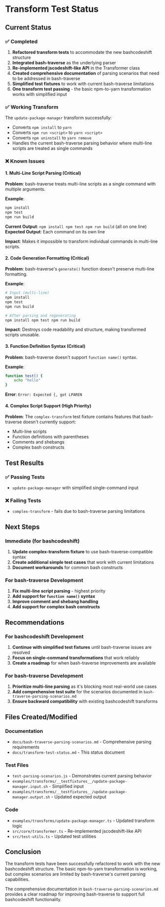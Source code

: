 # Transform Test Status

## Current Status

### ✅ Completed
1. **Refactored transform tests** to accommodate the new bashcodeshift structure
2. **Integrated bash-traverse** as the underlying parser
3. **Re-implemented jscodeshift-like API** in the Transformer class
4. **Created comprehensive documentation** of parsing scenarios that need to be addressed in bash-traverse
5. **Simplified test fixtures** to work with current bash-traverse limitations
6. **One transform test passing** - the basic npm-to-yarn transformation works with simplified input

### ✅ Working Transform
The `update-package-manager` transform successfully:
- Converts `npm install` to `yarn`
- Converts `npm run <script>` to `yarn <script>`
- Converts `npm uninstall` to `yarn remove`
- Handles the current bash-traverse parsing behavior where multi-line scripts are treated as single commands

### ❌ Known Issues

#### 1. Multi-Line Script Parsing (Critical)
**Problem**: bash-traverse treats multi-line scripts as a single command with multiple arguments.

**Example**:
```bash
npm install
npm test
npm run build
```

**Current Output**: `npm install npm test npm run build` (all on one line)
**Expected Output**: Each command on its own line

**Impact**: Makes it impossible to transform individual commands in multi-line scripts.

#### 2. Code Generation Formatting (Critical)
**Problem**: bash-traverse's `generate()` function doesn't preserve multi-line formatting.

**Example**:
```bash
# Input (multi-line)
npm install
npm test
npm run build

# After parsing and regenerating
npm install npm test npm run build
```

**Impact**: Destroys code readability and structure, making transformed scripts unusable.

#### 3. Function Definition Syntax (Critical)
**Problem**: bash-traverse doesn't support `function name()` syntax.

**Example**:
```bash
function test() {
    echo "hello"
}
```

**Error**: `Error: Expected {, got LPAREN`

#### 4. Complex Script Support (High Priority)
**Problem**: The `complex-transform` test fixture contains features that bash-traverse doesn't currently support:
- Multi-line scripts
- Function definitions with parentheses
- Comments and shebangs
- Complex bash constructs

## Test Results

### ✅ Passing Tests
- `update-package-manager` with simplified single-command input

### ❌ Failing Tests
- `complex-transform` - fails due to bash-traverse parsing limitations

## Next Steps

### Immediate (for bashcodeshift)
1. **Update complex-transform fixture** to use bash-traverse-compatible syntax
2. **Create additional simple test cases** that work with current limitations
3. **Document workarounds** for common bash constructs

### For bash-traverse Development
1. **Fix multi-line script parsing** - highest priority
2. **Add support for `function name()` syntax**
3. **Improve comment and shebang handling**
4. **Add support for complex bash constructs**

## Recommendations

### For bashcodeshift Development
1. **Continue with simplified test fixtures** until bash-traverse issues are resolved
2. **Focus on single-command transformations** that work reliably
3. **Create a roadmap** for when bash-traverse improvements are available

### For bash-traverse Development
1. **Prioritize multi-line parsing** as it's blocking most real-world use cases
2. **Add comprehensive test suite** for the scenarios documented in `bash-traverse-parsing-scenarios.md`
3. **Ensure backward compatibility** with existing bashcodeshift transforms

## Files Created/Modified

### Documentation
- `docs/bash-traverse-parsing-scenarios.md` - Comprehensive parsing requirements
- `docs/transform-test-status.md` - This status document

### Test Files
- `test-parsing-scenarios.js` - Demonstrates current parsing behavior
- `examples/transforms/__testfixtures__/update-package-manager.input.sh` - Simplified input
- `examples/transforms/__testfixtures__/update-package-manager.output.sh` - Updated expected output

### Code
- `examples/transforms/update-package-manager.ts` - Updated transform logic
- `src/core/transformer.ts` - Re-implemented jscodeshift-like API
- `src/test-utils.ts` - Updated test utilities

## Conclusion

The transform tests have been successfully refactored to work with the new bashcodeshift structure. The basic npm-to-yarn transformation is working, but complex scenarios are limited by bash-traverse's current parsing capabilities.

The comprehensive documentation in `bash-traverse-parsing-scenarios.md` provides a clear roadmap for improving bash-traverse to support full bashcodeshift functionality.